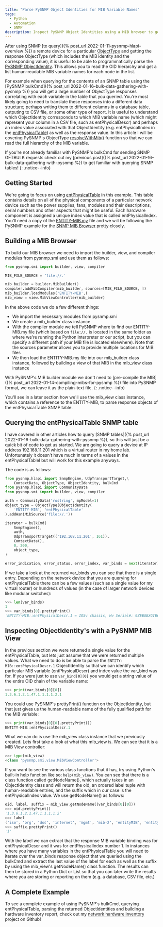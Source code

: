 ```yaml
---
title: "Parse PySNMP Object Identities for MIB Variable Names"
tags:
  - Python
  - Automation
  - SNMP
description: Inspect PySNMP Object Identities using a MIB browser to get a list of the names of the MIB variable hierarchy.
---
```


After using SNMP [to query]({% post_url 2022-01-11-pysnmp-hlapi-overview %}) a remote device for a particular [ObjectType](https://pysnmp.readthedocs.io/en/latest/docs/api-reference.html#pysnmp.smi.rfc1902.ObjectType) and getting the response ObjectType (which includes the MIB identity and the corresponding value), it is useful to be able to programmatically parse the [PySNMP ObjectIdentity](https://pysnmp.readthedocs.io/en/latest/docs/api-reference.html#pysnmp.smi.rfc1902.ObjectIdentity). This allows you to read the OID hierarchy and get a list human-readable MIB variable names for each node in the list.

For example when querying for the contents of an SNMP table using the [PySNMP bulkCmd]({% post_url 2022-01-16-bulk-data-gathering-with-pysnmp %}) you will get a large number of ObjectType responses correlating with each variable in the table that you queried. You're most likely going to need to translate these responses into a different data structure; perhaps writing them to different columns in a database table, outputing to CSV file, or some other type of report. It is useful to understand which ObjectIdentity corresponds to which MIB variable name (which might represent your column in a CSV file, such as entPhysicalDescr) and perhaps an index value associated with that ObjectIdentity (e.g. entPhysicalIndex in the [entPhysicalTable](https://oidref.com/1.3.6.1.2.1.47.1.1.1)) as well as the response value. In this article I will be covering PySNMP's ObjectType [resolveWithMib()](https://pysnmp.readthedocs.io/en/latest/docs/api-reference.html#pysnmp.smi.rfc1902.ObjectIdentity.resolveWithMib) function so that we can read the full hierarchy of the MIB variable.

If you're not already familiar with PySNMP's bulkCmd for sending SNMP GETBULK requests check out my [previous post]({% post_url 2022-01-16-bulk-data-gathering-with-pysnmp %}) to get familiar with querying SNMP tables!
{: .notice--info}

## Getting Started

We're going to focus on using [entPhysicalTable](https://oidref.com/1.3.6.1.2.1.47.1.1.1) in this example. This table contains details on all of the physical components of a particular network device such as the power supplies, fans, modules and their descriptions, serial numbers and other aspects that might be useful. Each hardware component is assigned a unique index value that is called entPhysicalIndex. You'll need a copy of the [ENTITY-MIB.my](https://github.com/brianyaklin/net-hw-inventory/blob/main/mib/ENTITY-MIB.my) file and we will be following the PySNMP example for the [SNMP MIB Browser](https://pysnmp.readthedocs.io/en/latest/examples/smi/manager/browsing-mib-tree.html#snmp-mib-browser) pretty closely.

## Building a MIB Browser

To build our MIB browser we need to import the builder, view, and compiler modules from pysnmp.smi and use them as follows:

```python
from pysnmp.smi import builder, view, compiler

MIB_FILE_SOURCE = 'file://.'

mib_builder = builder.MibBuilder()
compiler.addMibCompiler(mib_builder, sources=[MIB_FILE_SOURCE, ])
mib_builder.loadModules('ENTITY-MIB',)
mib_view = view.MibViewController(mib_builder)
```

In the above code we do a few different things:

- We import the necessary modules from pysnmp.smi
- We create a mib_builder class instance
- With the compiler module we tell PySNMP where to find our ENTITY-MIB.my file (which based on `file://.` is located in the same folder as where we're running the Python interpreter or our script, but you can specify a different path if your MIB file is located elsewhere). Note that the sources parameter allows you to provide multiple locations for MIB files
- We then load the ENTITY-MIB.my file into our mib_builder class instance, followed by building a view of that MIB in the mib_view class instance

With PySNMP's MIB builder module we don't need to [pre-compile the MIB]({% post_url 2022-01-14-compiling-mibs-for-pysnmp %}) file into PySNMP format, we can leave it as the plain-text file.
{: .notice--info}

You'll see in a later section how we'll use the mib_view class instance, which contains a reference to the ENTITY-MIB, to parse response objects of the entPhysicalTable SNMP table.

## Querying the entPhysicalTable SNMP table

I have covered in other articles how to query [SNMP tables]({% post_url 2022-01-16-bulk-data-gathering-with-pysnmp %}), so this will just be a quick bit of code to get us started. We are going to query a device at IP address 192.168.11.201 which is a virtual router in my home lab. Unfortunately it doesn't have much in terms of a values in the entPhysicalTablel but will work for this example anyways.

The code is as follows:

```python
from pysnmp.hlapi import SnmpEngine, UdpTransportTarget,\
    ContextData, ObjectType, ObjectIdentity, bulkCmd
from pysnmp.hlapi import CommunityData
from pysnmp.smi import builder, view, compiler

auth = CommunityData('rostring', mpModel=1)
object_type = ObjectType(ObjectIdentity(
    'ENTITY-MIB', 'entPhysicalTable'
).addAsn1MibSource('file://.'))

iterator = bulkCmd(
    SnmpEngine(),
    auth,
    UdpTransportTarget(('192.168.11.201', 161)),
    ContextData(),
    0, 200,
    object_type,
)

error_indication, error_status, error_index, var_binds = next(iterator)
```

If we take a look at the returned var_binds you can see that there is a single entry. Depending on the network device that you are querying for entPhysicalTable there can be a few values (such as a single value for my virtual router) or hundreds of values (in the case of larger network devices like modular switches):

```python
>>> len(var_binds)
1
>>> var_binds[0].prettyPrint()
'ENTITY-MIB::entPhysicalDescr.1 = IOSv chassis, Hw Serial#: 9ZEB8BXGIB6LD28LWUY1O, Hw Revision: 1.0'
```

## Inspecting ObjectIdentity's with a PySNMP MIB View

In the previous section we were returned a single value for the entPhysicalTable, but lets just assume that we were returned multiple values. What we need to do is be able to parse the `ENTITY-MIB::entPhysicalDescr.1` ObjectIdentity so that we can identify which particular MIB variable (entPhysicalDescr) and index value the var_bind was for. If you were just to use `var_bind[0][0]` you would get a string value of the entire OID chain of the variable name:

```python
>>> print(var_binds[0][0])
1.3.6.1.2.1.47.1.1.1.1.2.1
```

You could use PySNMP's prettyPrint() function on the ObjectIdentity, but that just gives us the human-readable name of the fully qualified path for the MIB variable:

```python
>>> print(var_binds[0][0].prettyPrint())
ENTITY-MIB::entPhysicalDescr.1
```

What we can do is use the mib_view class instance that we previously created. Lets first take a look at what this mib_view is. We can see that it is a MIB View controller:

```python
>>> type(mib_view)
<class 'pysnmp.smi.view.MibViewController'>
```

If you want to see the various class functions that it has, try using Python's built-in help function like so: `help(mib_view)`. You can see that there is a class function called getNodeName(), which actually takes in an ObjectIdentity class and will return the oid, an ordered label tuple with human-readable entries, and the suffix which in our case is the entPhysicalIndex value. We use getNodeName() as follows:

```python
oid, label, suffix = mib_view.getNodeName((var_binds[0][0]))
>>> oid.prettyPrint()
'1.3.6.1.2.1.47.1.1.1.1.2'
>>> label
('iso', 'org', 'dod', 'internet', 'mgmt', 'mib-2', 'entityMIB', 'entityMIBObjects', 'entityPhysical', 'entPhysicalTable', 'entPhysicalEntry', 'entPhysicalDescr')
>>> suffix.prettyPrint()
'1'
```

With the label we can extract that the response MIB variable binding was for entPhysicalDescr and it was for entPhysicalIndex number 1. In instances where you have many variables in the entPhysicalTable you will need to iterate over the var_binds response object that we queried using the bulkCmd and extract the last value of the label for each as well as the suffix by using the mib_view's getNodeName() class function. The results can then be stored in a Python Dict or List so that you can later write the results where you are storing or reporting on them (e.g. a database, CSV file, etc.)

## A Complete Example

To see a complete example of using PySNMP's bulkCmd, querying entPhysicalTable, parsing
the returned ObjectIdentities and building a hardware inventory report, check out my [network hardware inventory](https://github.com/brianyaklin/net-hw-inventory) project on Github!
